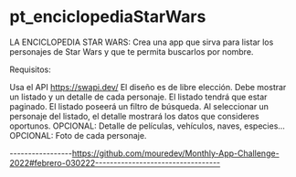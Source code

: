 # pt_enciclopediaStarWars
LA ENCICLOPEDIA STAR WARS: 
Crea una app que sirva para listar los personajes de Star Wars y que te permita buscarlos por nombre.

Requisitos:

Usa el API https://swapi.dev/
El diseño es de libre elección.
Debe mostrar un listado y un detalle de cada personaje.
El listado tendrá que estar paginado.
El listado poseerá un filtro de búsqueda.
Al seleccionar un personaje del listado, el detalle mostrará los datos que consideres oportunos.
OPCIONAL: Detalle de películas, vehículos, naves, especies...
OPCIONAL: Foto de cada personaje.


-----------------https://github.com/mouredev/Monthly-App-Challenge-2022#febrero-030222----------------------------------